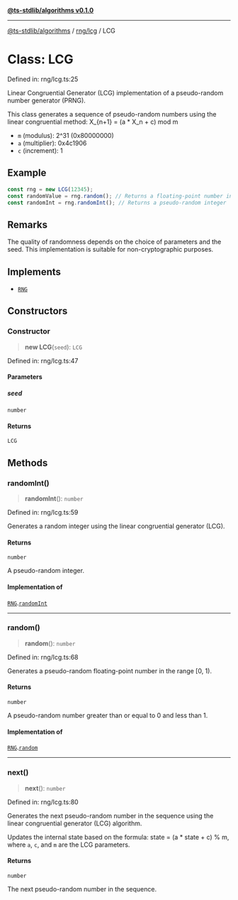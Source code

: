 [**@ts-stdlib/algorithms v0.1.0**](../../../README.md)

***

[@ts-stdlib/algorithms](../../../README.md) / [rng/lcg](../README.md) / LCG

# Class: LCG

Defined in: rng/lcg.ts:25

Linear Congruential Generator (LCG) implementation of a pseudo-random number generator (PRNG).

This class generates a sequence of pseudo-random numbers using the linear congruential method:
  X_{n+1} = (a * X_n + c) mod m

- `m` (modulus): 2^31 (0x80000000)
- `a` (multiplier): 0x4c1906
- `c` (increment): 1

## Example

```typescript
const rng = new LCG(12345);
const randomValue = rng.random(); // Returns a floating-point number in [0, 1)
const randomInt = rng.randomInt(); // Returns a pseudo-random integer
```

## Remarks

The quality of randomness depends on the choice of parameters and the seed.
This implementation is suitable for non-cryptographic purposes.

## Implements

- [`RNG`](../../interface/rng.interface/interfaces/RNG.md)

## Constructors

### Constructor

> **new LCG**(`seed`): `LCG`

Defined in: rng/lcg.ts:47

#### Parameters

##### seed

`number`

#### Returns

`LCG`

## Methods

### randomInt()

> **randomInt**(): `number`

Defined in: rng/lcg.ts:59

Generates a random integer using the linear congruential generator (LCG).

#### Returns

`number`

A pseudo-random integer.

#### Implementation of

[`RNG`](../../interface/rng.interface/interfaces/RNG.md).[`randomInt`](../../interface/rng.interface/interfaces/RNG.md#randomint)

***

### random()

> **random**(): `number`

Defined in: rng/lcg.ts:68

Generates a pseudo-random floating-point number in the range [0, 1).

#### Returns

`number`

A pseudo-random number greater than or equal to 0 and less than 1.

#### Implementation of

[`RNG`](../../interface/rng.interface/interfaces/RNG.md).[`random`](../../interface/rng.interface/interfaces/RNG.md#random)

***

### next()

> **next**(): `number`

Defined in: rng/lcg.ts:80

Generates the next pseudo-random number in the sequence using the linear congruential generator (LCG) algorithm.

Updates the internal state based on the formula: state = (a * state + c) % m,
where `a`, `c`, and `m` are the LCG parameters.

#### Returns

`number`

The next pseudo-random number in the sequence.
